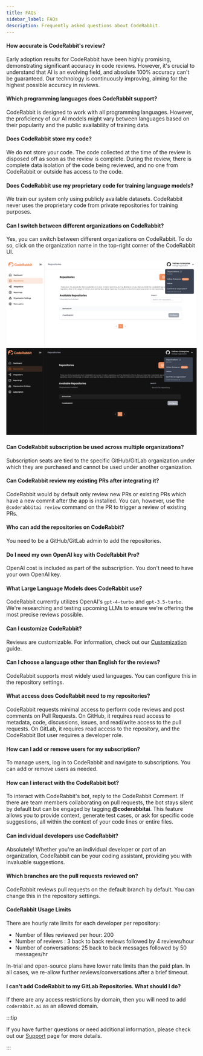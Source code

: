 ```yaml
---
title: FAQs
sidebar_label: FAQs
description: Frequently asked questions about CodeRabbit.
---
```


#### How accurate is CodeRabbit's review?

Early adoption results for CodeRabbit have been highly promising, demonstrating
significant accuracy in code reviews. However, it's crucial to understand that
AI is an evolving field, and absolute 100% accuracy can't be guaranteed. Our
technology is continuously improving, aiming for the highest possible accuracy
in reviews.

#### Which programming languages does CodeRabbit support?

CodeRabbit is designed to work with all programming languages. However, the
proficiency of our AI models might vary between languages based on their
popularity and the public availability of training data.

#### Does CodeRabbit store my code?

We do not store your code. The code collected at the time of the review is
disposed off as soon as the review is complete. During the review, there is
complete data isolation of the code being reviewed, and no one from CodeRabbit
or outside has access to the code.

#### Does CodeRabbit use my proprietary code for training language models?

We train our system only using publicly available datasets. CodeRabbit never
uses the proprietary code from private repositories for training purposes.

#### Can I switch between different organizations on CodeRabbit?

Yes, you can switch between different organizations on CodeRabbit. To do so,
click on the organization name in the top-right corner of the CodeRabbit UI.

![Switch Organizations](./images/cr_support_orgs_light.png#gh-light-mode-only)
![Switch Organizations](./images/cr_support_orgs_dark.png#gh-dark-mode-only)

#### Can CodeRabbit subscription be used across multiple organizations?

Subscription seats are tied to the specific GitHub/GitLab organization under
which they are purchased and cannot be used under another organization.

#### Can CodeRabbit review my existing PRs after integrating it?

CodeRabbit would by default only review new PRs or existing PRs which have a new
commit after the app is installed. You can, however, use the
`@coderabbitai review` command on the PR to trigger a review of existing PRs.

#### Who can add the repositories on CodeRabbit?

You need to be a GitHub/GitLab admin to add the repositories.

#### Do I need my own OpenAI key with CodeRabbit Pro?

OpenAI cost is included as part of the subscription. You don't need to have your
own OpenAI key.

#### What Large Language Models does CodeRabbit use?

CodeRabbit currently utilizes OpenAI's `gpt-4-turbo` and `gpt-3.5-turbo`. We're
researching and testing upcoming LLMs to ensure we're offering the most precise
reviews possible.

#### Can I customize CodeRabbit?

Reviews are customizable. For information, check out our
[Customization](../guides/review-instructions.md) guide.

#### Can I choose a language other than English for the reviews?

CodeRabbit supports most widely used languages. You can configure this in the
repository settings.

#### What access does CodeRabbit need to my repositories?

CodeRabbit requests minimal access to perform code reviews and post comments on
Pull Requests. On GitHub, it requires read access to metadata, code,
discussions, issues, and read/write access to the pull requests. On GitLab, it
requires read access to the repository, and the CodeRabbit Bot user requires a
developer role.

#### How can I add or remove users for my subscription?

To manage users, log in to CodeRabbit and navigate to subscriptions. You can add
or remove users as needed.

#### How can I interact with the CodeRabbit bot?

To interact with CodeRabbit's bot, reply to the CodeRabbit Comment. If there are
team members collaborating on pull requests, the bot stays silent by default but
can be engaged by tagging **@coderabbitai**. This feature allows you to provide
context, generate test cases, or ask for specific code suggestions, all within
the context of your code lines or entire files.

#### Can individual developers use CodeRabbit?

Absolutely! Whether you're an individual developer or part of an organization,
CodeRabbit can be your coding assistant, providing you with invaluable
suggestions.

#### Which branches are the pull requests reviewed on?

CodeRabbit reviews pull requests on the default branch by default. You can
change this in the repository settings.

#### CodeRabbit Usage Limits

There are hourly rate limits for each developer per repository:

- Number of files reviewed per hour: 200
- Number of reviews : 3 back to back reviews followed by 4 reviews/hour
- Number of conversations: 25 back to back messages followed by 50 messages/hr

In-trial and open-source plans have lower rate limits than the paid plan. In all
cases, we re-allow further reviews/conversations after a brief timeout.

#### I can't add CodeRabbit to my GitLab Repositories. What should I do?

If there are any access restrictions by domain, then you will need to add
`coderabbit.ai` as an allowed domain.

:::tip

If you have further questions or need additional information, please check out
our [Support](../about/support.md) page for more details.

:::
